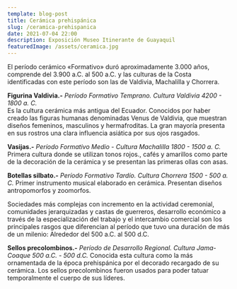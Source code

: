 ```yaml
---
template: blog-post
title: Cerámica prehispánica
slug: /ceramica-prehispanica
date: 2021-07-04 22:00
description: Exposición Museo Itinerante de Guayaquil
featuredImage: /assets/ceramica.jpg
---
```


El período cerámico «Formativo» duró aproximadamente 3.000 años, comprende del 3.900 a.C. al 500 a.C. y las culturas de la Costa identificadas con este período son las de Valdivia, Machalilla y Chorrera.  

**Figurina Valdivia.-** *Período Formativo Temprano. Cultura Valdivia 4200 - 1800 a. C.*  
Es la cultura cerámica más antigua del Ecuador. Conocidos por haber creado las figuras humanas denominadas Venus de Valdivia, que muestran diseños femeninos, masculinos y hermafroditas. La gran mayoría presenta en sus rostros una clara influencia asiática por sus ojos rasgados.  

**Vasijas.-** *Período Formativo Medio - Cultura Machalilla 1800 - 1500 a. C.*
Primera cultura donde se utilizan tonos rojos., cafés y amarillos como parte de la decoración de la cerámica y se presentan las primeras ollas con asas.

**Botellas silbato.-** *Período Formativo Tardío. Cultura Chorrera 1500 - 500 a. C.*
Primer instrumento musical elaborado en cerámica. Presentan diseños antropomorfos y zoomorfos.

Sociedades más complejas con incremento en la actividad ceremonial, comunidades jerarquizadas y castas de guerreros, desarrollo económico a través de la especialización del trabajo y el intercambio comercial son los principales rasgos que diferencian al período que tuvo una duración de más de un milenio: Alrededor del 500 a.C. al 500 d.C.

**Sellos precolombinos.-** *Período de Desarrollo Regional. Cultura Jama-Coaque 500 a.C. - 500 d.C.*
Conocida esta cultura como la más ornamentada de la época prehispánica por el decorado recargado de su cerámica. Los sellos precolombinos fueron usados para poder tatuar temporalmente el cuerpo de sus líderes.
